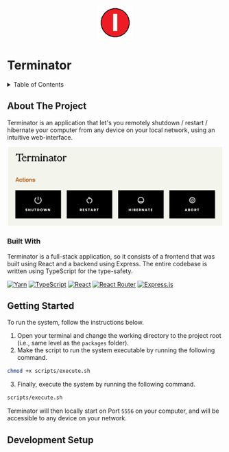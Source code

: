 <p align="center">
    <img src="./images/icon.png" width="80">
</p>

<h1>Terminator</h1>

<details>
    <summary>Table of Contents</summary>
    <ul>
        <li>
            <a href="#about-the-project">About The Project</a>
            <ul>
                <li>
                    <a href="#built-with">Built With</a>
                </li>
            </ul>
        </li>
        <li>
            <a href="#getting-started">Getting Started</a>
        </li>
        <li>
            <a href="#development-setup">Development Setup</a>
        </li>
    </ul>
</details>

## About The Project

Terminator is an application that let's you remotely shutdown / restart / hibernate your computer from any device on your local network, using an intuitive web-interface.

<p align="center">
    <img src="./images/hero.png" width="500"/>
</p>

### Built With

Terminator is a full-stack application, so it consists of a frontend that was built using React and a backend using Express. The entire codebase is written using TypeScript for the type-safety.

[![Yarn](https://img.shields.io/badge/yarn-%232C8EBB.svg?style=for-the-badge&logo=yarn&logoColor=white)](https://yarnpkg.com/)
[![TypeScript](https://img.shields.io/badge/typescript-%23007ACC.svg?style=for-the-badge&logo=typescript&logoColor=white)](https://www.typescriptlang.org/)
[![React](https://img.shields.io/badge/react-%2320232a.svg?style=for-the-badge&logo=react&logoColor=%2361DAFB)](https://react.dev/)
[![React Router](https://img.shields.io/badge/React_Router-CA4245?style=for-the-badge&logo=react-router&logoColor=white)](https://reactrouter.com/en/main)
[![Express.js](https://img.shields.io/badge/express.js-%23404d59.svg?style=for-the-badge&logo=express&logoColor=%2361DAFB)](https://expressjs.com/)

## Getting Started

To run the system, follow the instructions below.

1. Open your terminal and change the working directory to the project root (i.e., same level as the `packages` folder).
2. Make the script to run the system executable by running the following command.

```sh
chmod +x scripts/execute.sh
```

3. Finally, execute the system by running the following command.

```sh
scripts/execute.sh
```

Terminator will then locally start on Port `5556` on your computer, and will be accessible to any device on your network.

## Development Setup
